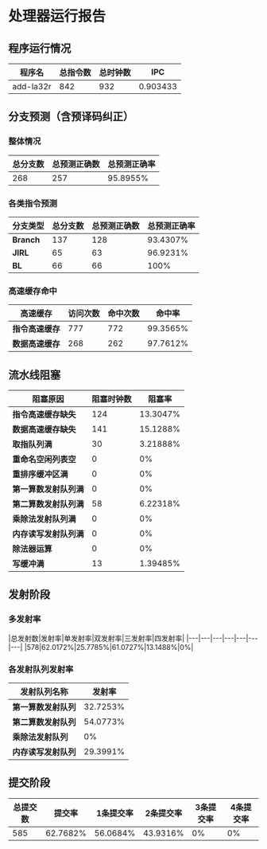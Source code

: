 # 处理器运行报告
## 程序运行情况
|程序名|总指令数|总时钟数|IPC|
|---|---|---|---|
|add-la32r|842|932|0.903433|

## 分支预测（含预译码纠正）
### 整体情况
|总分支数|总预测正确数|总预测正确率|
|---|---|---|
|268|257|95.8955%|

### 各类指令预测
|分支类型|总分支数|总预测正确数|总预测正确率|
|---|---|---|---|
|**Branch**| 137 | 128 | 93.4307%|
|**JIRL**| 65 | 63 | 96.9231%|
|**BL**| 66 | 66 | 100%|

### 高速缓存命中
|高速缓存|访问次数|命中次数|命中率|
|---|---|---|---|
|**指令高速缓存**| 777 | 772 | 99.3565%|
|**数据高速缓存**| 268 | 262 | 97.7612%|
## 流水线阻塞
|阻塞原因|阻塞时钟数|阻塞率|
|---|---|---|
|**指令高速缓存缺失**| 124 | 13.3047%|
|**数据高速缓存缺失**| 141 | 15.1288%|
|**取指队列满**| 30 | 3.21888%|
|**重命名空闲列表空**|0 | 0%|
|**重排序缓冲区满**|0 | 0%|
|**第一算数发射队列满**|0 | 0%|
|**第二算数发射队列满**|58 | 6.22318%|
|**乘除法发射队列满**|0 | 0%|
|**内存读写发射队列满**|0 | 0%|
|**除法器运算**|0 | 0%|
|**写缓冲满**|13 | 1.39485%|

## 发射阶段
### 多发射率
|总发射数|发射率|单发射率|双发射率|三发射率|四发射率|
|---|---|---|---|---|---|---|
|578|62.0172%|25.7785%|61.0727%|13.1488%|0%|

### 各发射队列发射率
|发射队列名称|发射率|
|---|---|
|**第一算数发射队列**|32.7253%|
|**第二算数发射队列**|54.0773%|
|**乘除法发射队列**|0%|
|**内存读写发射队列**|29.3991%|

## 提交阶段
|总提交数|提交率|1条提交率|2条提交率|3条提交率|4条提交率|
|---|---|---|---|---|---|
|585|62.7682%|56.0684%|43.9316%|0%|0%|
